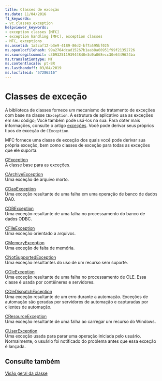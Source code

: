 ```yaml
---
title: Classes de exceção
ms.date: 11/04/2016
f1_keywords:
- vc.classes.exception
helpviewer_keywords:
- exception classes [MFC]
- exception handling [MFC], exception classes
- MFC, exceptions
ms.assetid: 1a2caf12-b3e9-4189-86d2-bf7a595bf025
ms.openlocfilehash: 99a2764dcad15267b1aab8a60951f99f21352726
ms.sourcegitcommit: c3093251193944840e3d0a068ecc30e6449624ba
ms.translationtype: MT
ms.contentlocale: pt-BR
ms.lasthandoff: 03/04/2019
ms.locfileid: "57286316"
---
```

# <a name="exception-classes"></a>Classes de exceção

A biblioteca de classes fornece um mecanismo de tratamento de exceções com base na classe `CException`. A estrutura de aplicativo usa as exceções em seu código; Você também pode usá-los na sua. Para obter mais informações, consulte o artigo [exceções](../mfc/exception-handling-in-mfc.md). Você pode derivar seus próprios tipos de exceção de `CException`.

MFC fornece uma classe de exceção dos quais você pode derivar sua própria exceção, bem como classes de exceção para todas as exceções que ele suporta.

[CException](../mfc/reference/cexception-class.md)<br/>
A classe base para as exceções.

[CArchiveException](../mfc/reference/carchiveexception-class.md)<br/>
Uma exceção de arquivo morto.

[CDaoException](../mfc/reference/cdaoexception-class.md)<br/>
Uma exceção resultante de uma falha em uma operação de banco de dados DAO.

[CDBException](../mfc/reference/cdbexception-class.md)<br/>
Uma exceção resultante de uma falha no processamento do banco de dados ODBC.

[CFileException](../mfc/reference/cfileexception-class.md)<br/>
Uma exceção orientado a arquivos.

[CMemoryException](../mfc/reference/cmemoryexception-class.md)<br/>
Uma exceção de falta de memória.

[CNotSupportedException](../mfc/reference/cnotsupportedexception-class.md)<br/>
Uma exceção resultantes do uso de um recurso sem suporte.

[COleException](../mfc/reference/coleexception-class.md)<br/>
Uma exceção resultante de uma falha no processamento de OLE. Essa classe é usada por contêineres e servidores.

[COleDispatchException](../mfc/reference/coledispatchexception-class.md)<br/>
Uma exceção resultante de um erro durante a automação. Exceções de automação são geradas por servidores de automação e capturadas por clientes de automação.

[CResourceException](../mfc/reference/cresourceexception-class.md)<br/>
Uma exceção resultante de uma falha ao carregar um recurso do Windows.

[CUserException](../mfc/reference/cuserexception-class.md)<br/>
Uma exceção usada para parar uma operação iniciada pelo usuário. Normalmente, o usuário foi notificado do problema antes que essa exceção é lançada.

## <a name="see-also"></a>Consulte também

[Visão geral da classe](../mfc/class-library-overview.md)
